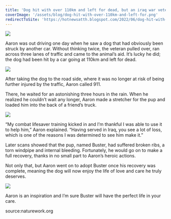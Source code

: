 ```yaml
---
title: 'Dog hit with over 110km and left for dead, but an iraq war veteran pulled over'
coverImage: '/assets/blog/dog-hit-with-over-110km-and-left-for.png'
redirectToSite: 'https://hotnewsatth.blogspot.com/2022/06/dog-hit-with-over-110km-and-left-for.html'
---
```


![](https://blogger.googleusercontent.com/img/b/R29vZ2xl/AVvXsEjxwrRGVbxgwRw_zo8OTWxbFg9NU5zPQQJR7Pm6dJBdfBSPCmUbCKdU9hOSzII5aMOI6JPh9L9mTEBWkRDq5d0I9t5sUjNeljZ-conVyCtREebW6wjoepoCK4zGaXdqdL75bb6DJKV1jfHmi6ugXuvEj6A3kngeYNTII3M_IKvyE5o8ZZOCiEUAmw2w/-rw/cover5-2.png)

Aaron was out driving one day when he saw a dog that had obviously been struck by another car. Without thinking twice, the veteran pulled over, ran across three lanes of traffic and came to the animal’s aid. It’s lucky he did; the dog had been hit by a car going at 110km and left for dead.

![](https://blogger.googleusercontent.com/img/b/R29vZ2xl/AVvXsEikqVdFPYh8-_73s-C05x_-Uh6GkGKVEXt0bNbx0kkNflS_8rbwSAumQEY3wbrtbO-_keBHRuAyTSNy4AxKxRNXUylmQa_MlzVgMrZWc6dCwQ6hIdO93IsFjwFqJsz-6IG8PZ1n5rec_3Tv9mCcJB2qpeAyIaGGT_XxVn-s06n46JKpazD1u-abO-SE/-rw/g1.jpeg)

After taking the dog to the road side, where it was no longer at risk of being further injured by the traffic, Aaron called 911.

There, he waited for an astonishing three hours in the rain. When he realized he couldn’t wait any longer, Aaron made a stretcher for the pup and loaded him into the back of a friend’s truck.

![](https://blogger.googleusercontent.com/img/b/R29vZ2xl/AVvXsEgiZ4ptP9ZwjAiwMF2gT5qBEojESTOVOhCTA3cF4JwDvQVp-mE8u8NTdSqAbSsPC4M1Sx5fOWNu5MbDEOoOQCdO7UeSKriFB4tFzyxkVxOSadamoAK4N-tw7YX5V8F_JnWrV5sAFeDZEzKVA1_lblj3qO1nFCgf1Q7IU_glAVQz6kKmbangVWvd-uwn/-rw/g2.jpeg)

“My combat lifesaver training kicked in and I’m thankful I was able to use it to help him,” Aaron explained. “Having served in Iraq, you see a lot of loss, which is one of the reasons I was determined to see him make it.”

Later scans showed that the pup, named Buster, had suffered broken ribs, a torn windpipe and internal bleeding. Fortunately, he would go on to make a full recovery, thanks in no small part to Aaron’s heroic actions.

Not only that, but Aaron went on to adopt Buster once his recovery was complete, meaning the dog will now enjoy the life of love and care he truly deserves.

![](https://blogger.googleusercontent.com/img/b/R29vZ2xl/AVvXsEi1eLc6jt75FlFg7gBjAru71Ai0OnscVPc4ZtO-Baiv0muWKGEZMrimp5BaisTnEpB2rBfKoVMV10rEje-watYYcq5RUmzDQGkaULS8O-w5C551vyjI7GG0RpUKdheH6HdqBwiWA0Brc2JENaKRGkc5hBnCjYIo1KGwf-PMmRfN62Pzn6zy34oq4oVY/-rw/g3.jpeg)

Aaron is an inspiration and I’m sure Buster will have the perfect life in your care.

source:naturework.org